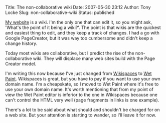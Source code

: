 Title: The non-collaborative wiki
Date: 2007-05-30 23:12
Author: Tony Locke
Slug: non-collaborative-wiki
Status: published

[My website](http://www.tlocke.org.uk/) is a wiki. I'm the only one that can edit it, so you might ask, 'What's the point of it being a wiki?'. The point is that wikis are the quickest and easiest thing to edit, and they keep a track of changes. I had a go with Google PageCreator, but it was way too cumbersome and didn't keep a change history.  
  
Today most wikis are collaborative, but I predict the rise of the non-collaborative wiki. They will displace many web sites build with the Page Creator model.  
  
I'm writing this now because I've just changed from [Wikispaces](http://www.wikispaces.com/) to [Wet Paint](http://www.wetpaint.com/). Wikispaces is great, but you have to pay if you want to use your own domain name. I'm a cheapskate, so I moved to Wet Paint where it's free to use your own domain name. It's worth mentioning that from my point of view the Wet Paint editor is inferior to the one in Wikispaces because one can't control the HTML very well (page fragments in links is one example).  
  
There's a lot to be said about what should and shouldn't be charged for on a web site. But your attention is starting to wander, so I'll leave it for now.
